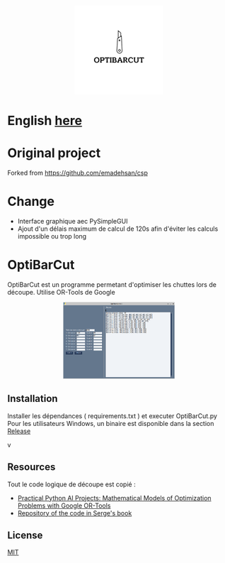 <p align="center">
  <img src="images/logo.png" />
</p>

# English [here](https://github.com/GeoHolz/OptiBarCut/blob/main/README-EN.md)

# Original project
Forked from https://github.com/emadehsan/csp

# Change
- Interface graphique aec PySimpleGUI
- Ajout d'un délais maximum de calcul de 120s afin d'éviter les calculs impossible ou trop long

# OptiBarCut

OptiBarCut est un programme permetant d'optimiser les chuttes lors de découpe.
Utilise OR-Tools de Google
<p align="center">
  <img src="images/example.png" width="50%" >
</p>

## Installation

Installer les dépendances ( requirements.txt ) et executer OptiBarCut.py
Pour les utilisateurs Windows, un binaire est disponible dans la section [Release](https://github.com/GeoHolz/OptiBarCut/releases)

v
## Resources
Tout le code logique de découpe est copié :
* [Practical Python AI Projects: Mathematical Models of Optimization Problems with Google OR-Tools](https://amzn.to/3iPceJD)
* [Repository of the code in Serge's book](https://github.com/sgkruk/Apress-AI/)


## License

[MIT](https://choosealicense.com/licenses/mit/)